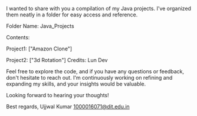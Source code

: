 I wanted to share with you a compilation of my Java projects. I've organized them neatly in a folder for easy access and reference.

Folder Name: Java_Projects

Contents:

Project1: ["Amazon Clone"]

Project2: ["3d Rotation"] Credits: Lun Dev

Feel free to explore the code, and if you have any questions or feedback, don't hesitate to reach out. I'm continuously working on refining and expanding my skills, and your insights would be valuable.

Looking forward to hearing your thoughts!

Best regards,
Ujjwal Kumar
1000016071@dit.edu.in
